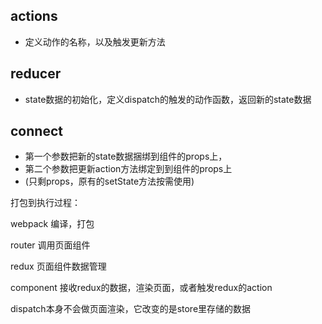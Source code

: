 ## actions
- 定义动作的名称，以及触发更新方法

## reducer
- state数据的初始化，定义dispatch的触发的动作函数，返回新的state数据

## connect
- 第一个参数把新的state数据捆绑到组件的props上，
- 第二个参数把更新action方法绑定到到组件的props上
- (只剩props，原有的setState方法按需使用)

打包到执行过程：

webpack
编译，打包

router
调用页面组件

redux
页面组件数据管理

component
接收redux的数据，渲染页面，或者触发redux的action


dispatch本身不会做页面渲染，它改变的是store里存储的数据